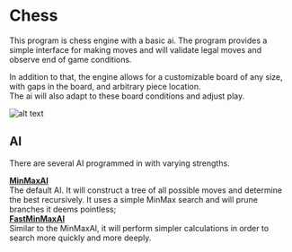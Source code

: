 Chess
==================================================

This program is chess engine with a basic ai. The program provides a simple interface for making moves and will validate legal moves and observe end of game conditions.


In addition to that, the engine allows for a customizable board of any size, with gaps in the board, and arbitrary piece location.<br>
The ai will also adapt to these board conditions and adjust play.

![alt text](http://i.snag.gy/brZue.jpg "A sample board game with a custom setup")


AI
---
There are several AI programmed in with varying strengths.

<b><u>MinMaxAI</u></b><br>
The default AI. It will construct a tree of all possible moves and determine the best recursively.
It uses a simple MinMax search and will prune branches it deems pointless;<br>
<b><u>FastMinMaxAI</u></b><br>
Similar to the MinMaxAI, it will perform simpler calculations in order to search more quickly and more deeply.
